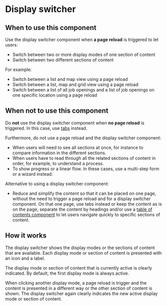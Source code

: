 # Display switcher 

## When to use this component

Use the display switcher component when **a page reload** is triggered to let users:

* Switch between two or more display modes of one section of content
* Switch between two different sections of content

For example:

* Switch between a list and map view using a page reload
* Switch between a list, map and grid view using a page reload
* Switch between a list of all job openings and a list of job openings on one specific location using a page reload

## When not to use this component

Do **not** use the display switcher component when **no page reload** is triggered. In this case, use <a href="{{path './tabs.html'}}">tabs</a> instead.

Furthermore, do not use a page reload and the display switcher component:

* When users will need to see all sections at once, for instance to compare information in the different sections.
* When users have to read through all the related sections of content in order, for example, to understand a process.
* To show progress or a linear flow. In these cases, use a multi-step form or a wizard instead. <!-- @TODO add a link to the proposed components (after development is done) -->

Alternative to using a display switcher component:

* Reduce and simplify the content so that it can be placed on one page, without the need to trigger a page reload and for a display switcher component. On that one page, use tabs instead or keep the content as is on the page, separate the content by headings and/or use a <a href="{{path './table-of-contents.html'}}">table of contents component</a> to let users navigate quickly to specific sections of content.

## How it works

The display switcher shows the display modes or the sections of content that are available. Each display mode or section of content is presented with an icon and a label.

The display mode or section of content that is currently active is clearly indicated. By default, the first display mode is always active.

When clicking another display mode, a page reload is trigger and the content is presented in a different way or the other section of content is shown. The display switcher again clearly indicates the new active display mode or section of content.